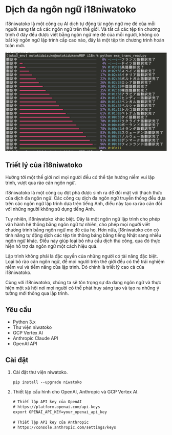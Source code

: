 # Dịch đa ngôn ngữ i18niwatoko

i18niwatoko là một công cụ AI dịch tự động từ ngôn ngữ mẹ đẻ của mỗi người sang tất cả các ngôn ngữ trên thế giới.
Và tất cả các tệp tin chương trình ở đây đều được viết bằng ngôn ngữ mẹ đẻ của mỗi người, không có bất kỳ ngôn ngữ lập trình cấp cao nào, đây là một tệp tin chương trình hoàn toàn mới.

![i18niwatoko](../readme_rich_progress.png)


## Triết lý của i18niwatoko

Hướng tới một thế giới nơi mọi người đều có thể tận hưởng niềm vui lập trình, vượt qua rào cản ngôn ngữ.

i18niwatoko là một công cụ đột phá được sinh ra để đối mặt với thách thức của dịch đa ngôn ngữ. Các công cụ dịch đa ngôn ngữ truyền thống đều dựa trên các ngôn ngữ lập trình dựa trên tiếng Anh, điều này tạo ra rào cản đối với những người không sử dụng tiếng Anh.

Tuy nhiên, i18niwatoko khác biệt. Đây là một ngôn ngữ lập trình cho phép vận hành hệ thống bằng ngôn ngữ tự nhiên, cho phép mọi người viết chương trình bằng ngôn ngữ mẹ đẻ của họ. Hơn nữa, i18niwatoko còn có tính năng tự động dịch các tệp tin thông báng bằng tiếng Nhật sang nhiều ngôn ngữ khác. Điều này giúp loại bỏ nhu cầu dịch thủ công, qua đó thực hiện hỗ trợ đa ngôn ngữ một cách hiệu quả.

Lập trình không phải là đặc quyền của những người có tài năng đặc biệt. Loại bỏ rào cản ngôn ngữ, để mọi người trên thế giới đều có thể trải nghiệm niềm vui và tiềm năng của lập trình. Đó chính là triết lý cao cả của i18niwatoko.

Cùng với i18niwatoko, chúng ta sẽ tôn trọng sự đa dạng ngôn ngữ và thực hiện một xã hội nơi mọi người có thể phát huy sáng tạo và tạo ra những ý tưởng mới thông qua lập trình.

## Yêu cầu

- Python 3.x
- Thư viện niwatoko
- GCP Vertex AI
- Anthropic Claude API
- OpenAI API

## Cài đặt

1. Cài đặt thư viện niwatoko.

   ```
   pip install --upgrade niwatoko
   ```

2. Thiết lập cấu hình cho OpenAI, Anthropic và GCP Vertex AI.

   ```
   # Thiết lập API key của OpenAI
   # https://platform.openai.com/api-keys
   export OPENAI_API_KEY=your_openai_api_key
   
   # Thiết lập API key của Anthropic
   # https://console.anthropic.com/settings/keys
   